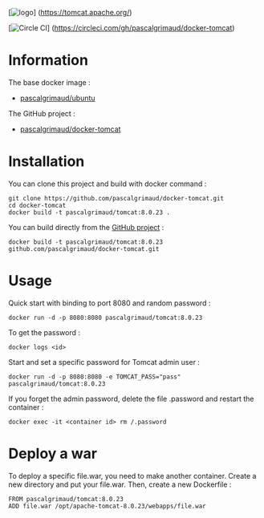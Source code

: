 [![logo](https://raw.githubusercontent.com/pascalgrimaud/docker-tomcat/master/tomcat.png)]
(https://tomcat.apache.org/)

[![Circle CI](https://circleci.com/gh/pascalgrimaud/docker-tomcat.svg?style=svg)]
(https://circleci.com/gh/pascalgrimaud/docker-tomcat)


# Information

The base docker image :

  * [pascalgrimaud/ubuntu](https://registry.hub.docker.com/u/pascalgrimaud/ubuntu/)

The GitHub project :

  * [pascalgrimaud/docker-tomcat](https://github.com/pascalgrimaud/docker-tomcat/)


# Installation

You can clone this project and build with docker command :

```
git clone https://github.com/pascalgrimaud/docker-tomcat.git
cd docker-tomcat
docker build -t pascalgrimaud/tomcat:8.0.23 .
```

You can build directly from the [GitHub project](https://github.com/pascalgrimaud/docker-tomcat/) :

```
docker build -t pascalgrimaud/tomcat:8.0.23 github.com/pascalgrimaud/docker-tomcat.git
```


# Usage

Quick start with binding to port 8080 and random password :

```
docker run -d -p 8080:8080 pascalgrimaud/tomcat:8.0.23
```

To get the password :

```
docker logs <id>
```

Start and set a specific password for Tomcat admin user :

```
docker run -d -p 8080:8080 -e TOMCAT_PASS="pass" pascalgrimaud/tomcat:8.0.23
```


If you forget the admin password, delete the file .password and restart the container :

```
docker exec -it <container id> rm /.password
```


# Deploy a war

To deploy a specific file.war, you need to make another container.
Create a new directory and put your file.war.
Then, create a new Dockerfile :

```
FROM pascalgrimaud/tomcat:8.0.23
ADD file.war /opt/apache-tomcat-8.0.23/webapps/file.war
```

